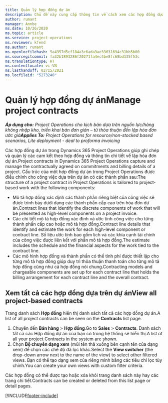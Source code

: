 ```yaml
---
title: Quản lý hợp đồng dự án
description: Chủ đề này cung cấp thông tin về cách xem các hợp đồng dựa trên dự án.
author: rumant
manager: Annbe
ms.date: 10/26/2020
ms.topic: article
ms.service: project-operations
ms.reviewer: kfend
ms.author: rumant
ms.openlocfilehash: 5a4357d5cf184a3c6ada3ae33631694c31bb5b00
ms.sourcegitcommit: fa32b1893286f20271fa4ec4be8fc68bd135f53c
ms.translationtype: HT
ms.contentlocale: vi-VN
ms.lasthandoff: 02/15/2021
ms.locfileid: "5273240"
---
```

# <a name="manage-project-contracts"></a><span data-ttu-id="eb501-103">Quản lý hợp đồng dự án</span><span class="sxs-lookup"><span data-stu-id="eb501-103">Manage project contracts</span></span>

<span data-ttu-id="eb501-104">_**Áp dụng cho:** Project Operations cho kịch bản dựa trên nguồn lực/hàng không nhập kho, triển khai bản đơn giản – từ thỏa thuận đến lập hóa đơn ước giá_</span><span class="sxs-lookup"><span data-stu-id="eb501-104">_**Applies To:** Project Operations for resource/non-stocked based scenarios, Lite deployment - deal to proforma invoicing_</span></span>

<span data-ttu-id="eb501-105">Các hợp đồng dự án trong Dynamics 365 Project Operations giúp ghi chép và quản lý các cam kết theo hợp đồng và thông tin chi tiết về lập hóa đơn dự án.</span><span class="sxs-lookup"><span data-stu-id="eb501-105">Project contracts in Dynamics 365 Project Operations capture and manage the contractually agreed on commitments and billing details of a project.</span></span> <span data-ttu-id="eb501-106">Cấu trúc của một hợp đồng dự án trong Project Operations được điều chỉnh cho công việc dựa trên dự án có các thành phần sau:</span><span class="sxs-lookup"><span data-stu-id="eb501-106">The structure of a project contract in Project Operations is tailored to project-based work with the following components:</span></span>

- <span data-ttu-id="eb501-107">Mô tả hợp đồng xác định các thành phần riêng biệt của công việc sẽ được trình bày dưới dạng các thành phần cấp cao trên hóa đơn dự án.</span><span class="sxs-lookup"><span data-stu-id="eb501-107">Contract lines that identify the discrete components of work that will be presented as high-level components on a project invoice.</span></span>
- <span data-ttu-id="eb501-108">Các chi tiết mô tả hợp đồng xác định và ước tính công việc cho từng thành phần cấp cao hoặc mô tả hợp đồng.</span><span class="sxs-lookup"><span data-stu-id="eb501-108">Contract line details that identify and estimate the work for each high-level component or contract line.</span></span> <span data-ttu-id="eb501-109">Số liệu ước tính bao gồm lịch và các khía cạnh tài chính của công việc được liên kết với phần mô tả hợp đồng.</span><span class="sxs-lookup"><span data-stu-id="eb501-109">The estimate includes the schedule and the financial aspects for the work tied to the contract line.</span></span>
- <span data-ttu-id="eb501-110">Các mô hình hợp đồng và thành phần có thể tính phí được thiết lập cho từng mô tả hợp đồng giúp duy trì thỏa thuận thanh toán cho từng mô tả hợp đồng cũng như cả hợp đồng nói chung.</span><span class="sxs-lookup"><span data-stu-id="eb501-110">Contracting models and chargeable components are set up for each contract line that holds the billing arrangement for each contract line and the overall contract.</span></span>

## <a name="view-all-project-based-contracts"></a><span data-ttu-id="eb501-111">Xem tất cả các hợp đồng dựa trên dự án</span><span class="sxs-lookup"><span data-stu-id="eb501-111">View all project-based contracts</span></span>

<span data-ttu-id="eb501-112">Trang danh sách **Hợp đồng** hiển thị danh sách tất cả các hợp đồng dự án.</span><span class="sxs-lookup"><span data-stu-id="eb501-112">A list of all project contracts can be seen on the **Contracts** list page.</span></span> 

1. <span data-ttu-id="eb501-113">Chuyển đến **Bán hàng** > **Hợp đồng**.</span><span class="sxs-lookup"><span data-stu-id="eb501-113">Go to **Sales** > **Contracts**.</span></span> <span data-ttu-id="eb501-114">Danh sách tất cả các Hợp đồng dự án của bạn có trong hệ thống sẽ hiển thị.</span><span class="sxs-lookup"><span data-stu-id="eb501-114">A list of all your project Contracts in the system are shown.</span></span> 
2. <span data-ttu-id="eb501-115">Chọn **Bộ chuyển dạng xem** (mũi tên thả xuống bên cạnh tên của dạng xem) để chọn các chế độ đã lọc khác.</span><span class="sxs-lookup"><span data-stu-id="eb501-115">Select the **View switcher** (the drop-down arrow next to the name of the view) to select other filtered views.</span></span> <span data-ttu-id="eb501-116">Bạn có thể tạo dạng xem của riêng mình bằng các tiêu chí lọc tùy chỉnh.</span><span class="sxs-lookup"><span data-stu-id="eb501-116">You can create your own views with custom filter criteria.</span></span>

<span data-ttu-id="eb501-117">Các hợp đồng có thể được tạo hoặc xóa khỏi trang danh sách này hay các trang chi tiết.</span><span class="sxs-lookup"><span data-stu-id="eb501-117">Contracts can be created or deleted from this list page or detail pages.</span></span>


[!INCLUDE[footer-include](../../includes/footer-banner.md)]